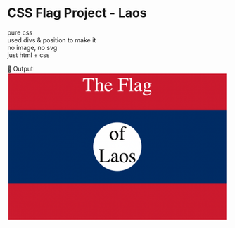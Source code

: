 #  CSS Flag Project - Laos

pure css  
used divs & position to make it  
no image, no svg  
just html + css

📸 Output  
![Flag of Laos](https://github.com/RohankumarReddy/pixels-and-tags/blob/main/06-projects/Project%2003%20-%20CSS%20flag%20project/goal.png?raw=true)
